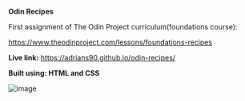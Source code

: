 **Odin Recipes**

First assignment of The Odin Project curriculum(foundations course):

https://www.theodinproject.com/lessons/foundations-recipes

**Live link:** https://adrians90.github.io/odin-recipes/

**Built using: HTML and CSS**

![image](https://github.com/adrians90/odin-recipes/assets/128593202/79859bf4-74c7-47fc-8f66-72f664345f68)


